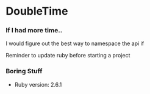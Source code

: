 # DoubleTime

### If I had more time..

I would figure out the best way to namespace the api if 

Reminder to update ruby before starting a project

### Boring Stuff

* Ruby version: 2.6.1



